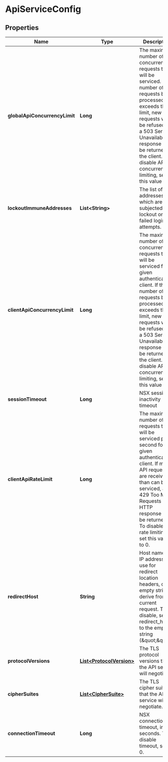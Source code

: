 # ApiServiceConfig

## Properties
Name | Type | Description | Notes
------------ | ------------- | ------------- | -------------
**globalApiConcurrencyLimit** | **Long** | The maximum number of concurrent API requests that will be serviced. If the number of API requests being processed exceeds this limit, new API requests will be refused and a 503 Service Unavailable response will be returned to the client.  To disable API concurrency limiting, set this value to 0. |  [optional]
**lockoutImmuneAddresses** | **List&lt;String&gt;** | The list of IP addresses which are not subjected to a lockout on failed login attempts. |  [optional]
**clientApiConcurrencyLimit** | **Long** | The maximum number of concurrent API requests that will be serviced for a given authenticated client.  If the number of API requests being processed exceeds this limit, new API requests will be refused and a 503 Service Unavailable response will be returned to the client. To disable API concurrency limiting, set this value to 0. |  [optional]
**sessionTimeout** | **Long** | NSX session inactivity timeout |  [optional]
**clientApiRateLimit** | **Long** | The maximum number of API requests that will be serviced per second for a given authenticated client.  If more API requests are received than can be serviced, a 429 Too Many Requests HTTP response will be returned. To disable API rate limiting, set this value to 0. |  [optional]
**redirectHost** | **String** | Host name or IP address to use for redirect location headers, or empty string to derive from current request. To disable, set redirect_host to the empty string (\&quot;\&quot;). |  [optional]
**protocolVersions** | [**List&lt;ProtocolVersion&gt;**](ProtocolVersion.md) | The TLS protocol versions that the API service will negotiate. |  [optional]
**cipherSuites** | [**List&lt;CipherSuite&gt;**](CipherSuite.md) | The TLS cipher suites that the API service will negotiate. |  [optional]
**connectionTimeout** | **Long** | NSX connection timeout, in seconds. To disable timeout, set to 0. |  [optional]
